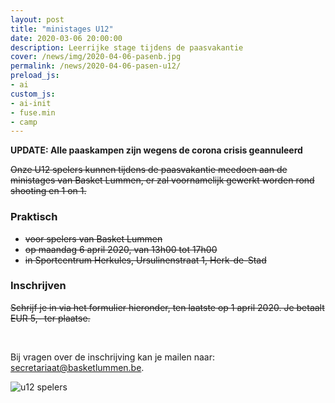 ```yaml
---
layout: post
title: "ministages U12"
date: 2020-03-06 20:00:00
description: Leerrijke stage tijdens de paasvakantie
cover: /news/img/2020-04-06-pasenb.jpg
permalink: /news/2020-04-06-pasen-u12/
preload_js:
- ai
custom_js:
- ai-init
- fuse.min
- camp
---
```


**UPDATE: Alle paaskampen zijn wegens de corona crisis geannuleerd**

~~Onze U12 spelers kunnen tijdens de paasvakantie meedoen aan de ministages van Basket Lummen, er zal voornamelijk gewerkt worden rond shooting en 1 on 1.~~

### Praktisch

- ~~voor spelers van Basket Lummen~~
- ~~op maandag 6 april 2020, van 13h00 tot 17h00~~
- ~~in Sportcentrum Herkules, Ursulinenstraat 1, Herk-de-Stad~~

### Inschrijven

 ~~Schrijf je in via het formulier hieronder, ten laatste op 1 april 2020. Je betaalt EUR 5,- ter plaatse.~~

<br/>

<!-- <div data-campid="959f6adf-60f5-4c23-80a8-99750ce40684" data-title="Schrijf je in" data-buttontext="Inschrijven" data-nexttext="Nog een speler inschrijven" data-required="email" data-optional="telephone"></div> -->

Bij vragen over de inschrijving kan je mailen naar: [secretariaat@basketlummen.be](mailto:secretariaat@basketlummen.be).

![u12 spelers](/news/img/2020-04-06-pasenb.jpg)
